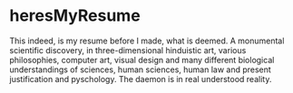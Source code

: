 # heresMyResume
This indeed, is my resume before I made, what is deemed.
A monumental scientific discovery, in three-dimensional hinduistic art, various philosophies, 
computer art, visual design and many different 
biological understandings of sciences, human sciences, human law and present justification 
and pyschology.
The daemon is in real understood reality.
